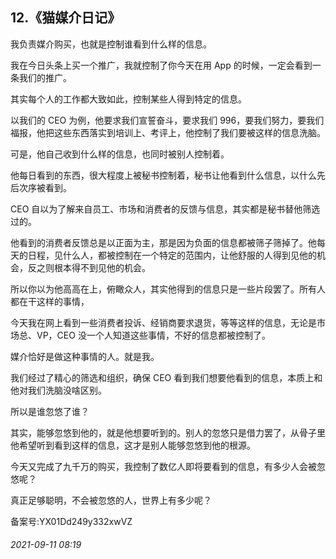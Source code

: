 ## 12.《猫媒介日记》
我负责媒介购买，也就是控制谁看到什么样的信息。


我在今日头条上买一个推广，我就控制了你今天在用 App 的时候，一定会看到一条我们的推广。


其实每个人的工作都大致如此，控制某些人得到特定的信息。


以我们的 CEO 为例，他要求我们宣誓奋斗，要求我们 996，要我们努力，要我们福报，他把这些东西落实到培训上、考评上，他控制了我们要被这样的信息洗脑。


可是，他自己收到什么样的信息，也同时被别人控制着。


他每日看到的东西，很大程度上被秘书控制着，秘书让他看到什么信息，以什么先后次序被看到。


CEO 自以为了解来自员工、市场和消费者的反馈与信息，其实都是秘书替他筛选过的。


他看到的消费者反馈总是以正面为主，那是因为负面的信息都被筛子筛掉了。他每天的日程，见什么人，都被控制在一个特定的范围内，让他舒服的人得到见他的机会，反之则根本得不到见他的机会。


所以你以为他高高在上，俯瞰众人，其实他得到的信息只是一些片段罢了。所有人都在干这样的事情，


今天我在网上看到一些消费者投诉、经销商要求退货，等等这样的信息，无论是市场总、VP，CEO 没一个人知道这些事情，不好的信息都被控制了。


媒介恰好是做这种事情的人。就是我。


我们经过了精心的筛选和组织，确保 CEO 看到我们想要他看到的信息，本质上和他对我们洗脑没啥区别。


所以是谁忽悠了谁？


其实，能够忽悠到他的，就是他想要听到的。别人的忽悠只是借力罢了，从骨子里他希望听到看到这样的信息，这才是别人能够忽悠到他的根源。


今天又完成了九千万的购买，我控制了数亿人即将要看到的信息，有多少人会被忽悠呢？


真正足够聪明，不会被忽悠的人，世界上有多少呢？


备案号:YX01Dd249y332xwVZ


###### 2021-09-11 08:19
